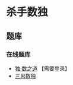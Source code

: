 # 杀手数独

## 题库

### 在线题库

- [独·数之道](http://www.sudokufans.org.cn/lx/game.index.php?type=k6) 【需要登录】
- [三思数独](https://www.12634.com/sudoku/killer-sudoku6x6/level5)
